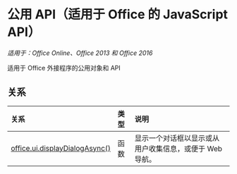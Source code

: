 # 公用 API（适用于 Office 的 JavaScript API）

_适用于：Office Online、Office 2013 和 Office 2016_

适用于 Office 外接程序的公用对象和 API

## 关系
| 关系 | 类型   |说明|
|:---------------|:--------|:----------|
|[office.ui.displayDialogAsync()](officeui.md)|函数|显示一个对话框以显示或从用户收集信息，或便于 Web 导航。|
